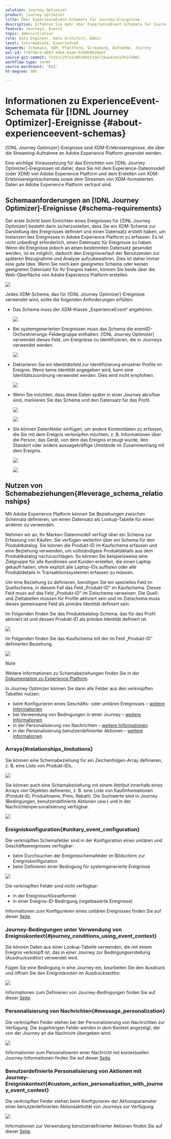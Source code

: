 ```yaml
---
solution: Journey Optimizer
product: journey optimizer
title: Über ExperienceEvent-Schemata für Journey-Ereignisse
description: Erfahren Sie mehr über ExperienceEvent-Schemata für Journey-Ereignisse
feature: Journeys, Events
topic: Administration
role: Data Engineer, Data Architect, Admin
level: Intermediate, Experienced
keywords: Schemata, XDM, Plattform, Streaming, Aufnahme, Journey
exl-id: f19749c4-d683-4db6-bede-9360b9610eef
source-git-commit: 7c55cc25fe1286d466f2de719aa42dcb76154881
workflow-type: tm+mt
source-wordcount: '831'
ht-degree: 98%

---
```


# Informationen zu ExperienceEvent-Schemata für [!DNL Journey Optimizer]-Ereignisse {#about-experienceevent-schemas}

[!DNL Journey Optimizer]-Ereignisse sind XDM-Erlebnisereignisse, die über die Streaming-Aufnahme an Adobe Experience Platform gesendet werden.

Eine wichtige Voraussetzung für das Einrichten von [!DNL Journey Optimizer]-Ereignissen ist daher, dass Sie mit dem Experience-Datenmodell (oder XDM) von Adobe Experience Platform und dem Erstellen von XDM-Erlebnisereignisschemata sowie dem Streamen von XDM-formatierten Daten an Adobe Experience Platform vertraut sind.

## Schemaanforderungen an [!DNL Journey Optimizer]-Ereignisse  {#schema-requirements}

Der erste Schritt beim Einrichten eines Ereignisses für [!DNL Journey Optimizer] besteht darin sicherzustellen, dass Sie ein XDM-Schema zur Darstellung des Ereignisses definiert und einen Datensatz erstellt haben, um Instanzen des Ereignisses in Adobe Experience Platform zu erfassen. Es ist nicht unbedingt erforderlich, einen Datensatz für Ereignisse zu haben. Wenn die Ereignisse jedoch an einen bestimmten Datensatz gesendet werden, ist es möglich, dadurch den Ereignisverlauf der Benutzenden zur späteren Bezugnahme und Analyse aufzubewahren. Dies ist daher immer eine gute Idee. Wenn Sie noch kein geeignetes Schema oder keinen geeigneten Datensatz für Ihr Ereignis haben, können Sie beide über die Web-Oberfläche von Adobe Experience Platform erstellen.

![](assets/schema1.png)

Jedes XDM-Schema, das für [!DNL Journey Optimizer]-Ereignisse verwendet wird, sollte die folgenden Anforderungen erfüllen:

* Das Schema muss der XDM-Klasse „ExperienceEvent“ angehören.

  ![](assets/schema2.png)

* Bei systemgenerierten Ereignissen muss das Schema die eventID-Orchestrierungs-Feldergruppe enthalten. [!DNL Journey Optimizer] verwendet dieses Feld, um Ereignisse zu identifizieren, die in Journeys verwendet werden.

  ![](assets/schema3.png)

* Deklarieren Sie ein Identitätsfeld zur Identifizierung einzelner Profile im Ereignis. Wenn keine Identität angegeben wird, kann eine Identitätszuordnung verwendet werden. Dies wird nicht empfohlen.

  ![](assets/schema4.png)

* Wenn Sie möchten, dass diese Daten später in einer Journey abrufbar sind, markieren Sie das Schema und den Datensatz für das Profil.

  ![](assets/schema5.png)

  ![](assets/schema6.png)

* Sie können Datenfelder einfügen, um andere Kontextdaten zu erfassen, die Sie mit dem Ereignis verknüpfen möchten, z. B. Informationen über die Person, das Gerät, von dem das Ereignis erzeugt wurde, den Standort oder andere aussagekräftige Umstände im Zusammenhang mit dem Ereignis.

  ![](assets/schema7.png)

  ![](assets/schema8.png)

## Nutzen von Schemabeziehungen{#leverage_schema_relationships}

Mit Adobe Experience Platform können Sie Beziehungen zwischen Schemata definieren, um einen Datensatz als Lookup-Tabelle für einen anderen zu verwenden.

Nehmen wir an, Ihr Marken-Datenmodell verfügt über ein Schema zur Erfassung von Käufen. Sie verfügen weiterhin über ein Schema für den Produktkatalog. Sie können die Produkt-ID im Kaufschema erfassen und eine Beziehung verwenden, um vollständigere Produktdetails aus dem Produktkatalog nachzuschlagen. So können Sie beispielsweise eine Zielgruppe für alle Kundinnen und Kunden erstellen, die einen Laptop gekauft haben, ohne explizit alle Laptop-IDs auflisten oder alle Produktdetails in Transaktionssystemen erfassen zu müssen.

Um eine Beziehung zu definieren, benötigen Sie ein spezielles Feld im Quellschema, in diesem Fall das Feld „Produkt-ID“ im Kaufschema. Dieses Feld muss auf das Feld „Produkt-ID“ im Zielschema verweisen. Die Quell- und Zieltabellen müssen für Profile aktiviert sein und im Zielschema muss dieses gemeinsame Feld als primäre Identität definiert sein.

Im Folgenden finden Sie das Produktkatalog-Schema, das für das Profil aktiviert ist und dessen Produkt-ID als primäre Identität definiert ist.

![](assets/schema9.png)

Im Folgenden finden Sie das Kaufschema mit der im Feld „Produkt-ID“ definierten Beziehung.

![](assets/schema10.png)

>[!NOTE]
>
>Weitere Informationen zu Schemabeziehungen finden Sie in der [Dokumentation zu Experience Platform](https://experienceleague.adobe.com/docs/platform-learn/tutorials/schemas/configure-relationships-between-schemas.html?lang=de).

In Journey Optimizer können Sie dann alle Felder aus den verknüpften Tabellen nutzen:

* beim Konfigurieren eines Geschäfts- oder unitären Ereignisses – [weitere Informationen](../event/experience-event-schema.md#unitary_event_configuration)
* bei Verwendung von Bedingungen in einer Journey – [weitere Informationen](../event/experience-event-schema.md#journey_conditions_using_event_context)
* in der Personalisierung von Nachrichten – [weitere Informationen](../event/experience-event-schema.md#message_personalization)
* in der Personalisierung benutzerdefinierter Aktionen – [weitere Informationen](../event/experience-event-schema.md#custom_action_personalization_with_journey_event_context)

### Arrays{#relationships_limitations}

Sie können eine Schemabeziehung für ein Zeichenfolgen-Array definieren, z. B. eine Liste von Produkt-IDs.

![](assets/schema15.png)

Sie können auch eine Schemabeziehung mit einem Attribut innerhalb eines Arrays von Objekten definieren, z. B. eine Liste von Kaufinformationen (Produkt-ID, Produktname, Preis, Rabatt). Die Suchwerte sind in Journey (Bedingungen, benutzerdefinierte Aktionen usw.) und in der Nachrichtenpersonalisierung verfügbar.

![](assets/schema16.png)

### Ereigniskonfiguration{#unitary_event_configuration}

Die verknüpften Schemafelder sind in der Konfiguration eines unitären und Geschäftsereignisses verfügbar:

* beim Durchsuchen der Ereignisschemafelder im Bildschirm zur Ereigniskonfiguration
* beim Definieren einer Bedingung für systemgenerierte Ereignisse

![](assets/schema11.png)

Die verknüpften Felder sind nicht verfügbar:

* in der Ereignisschlüsselformel
* in einer Ereignis-ID-Bedingung (regelbasierte Ereignisse)

Informationen zum Konfigurieren eines unitären Ereignisses finden Sie auf dieser [Seite](../event/about-creating.md).

### Journey-Bedingungen unter Verwendung von Ereigniskontext{#journey_conditions_using_event_context}

Sie können Daten aus einer Lookup-Tabelle verwenden, die mit einem Ereignis verknüpft ist, das in einer Journey zur Bedingungserstellung (Ausdruckseditor) verwendet wird.

Fügen Sie eine Bedingung in eine Journey ein, bearbeiten Sie den Ausdruck und öffnen Sie den Ereignisknoten im Ausdruckseditor.

![](assets/schema12.png)

Informationen zum Definieren von Journey-Bedingungen finden Sie auf dieser [Seite](../building-journeys/condition-activity.md).

### Personalisierung von Nachrichten{#message_personalization}

Die verknüpften Felder stehen bei der Personalisierung von Nachrichten zur Verfügung. Die zugehörigen Felder werden in dem Kontext angezeigt, der von der Journey an die Nachricht übergeben wird.

![](assets/schema14.png)

Informationen zum Personalisieren einer Nachricht mit kontextuellen Journey-Informationen finden Sie auf dieser [Seite](../personalization/personalization-use-case.md).

### Benutzerdefinierte Personalisierung von Aktionen mit Journey-Ereigniskontext{#custom_action_personalization_with_journey_event_context}

Die verknüpften Felder stehen beim Konfigurieren der Aktionsparameter einer benutzerdefinierten Aktionsaktivität von Journeys zur Verfügung.

![](assets/schema13.png)

Informationen zur Verwendung benutzerdefinierter Aktionen finden Sie auf dieser [Seite](../building-journeys/using-custom-actions.md).
